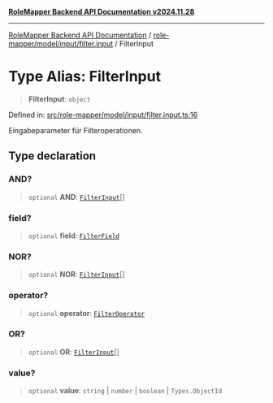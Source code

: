 [**RoleMapper Backend API Documentation v2024.11.28**](../../../../../README.md)

***

[RoleMapper Backend API Documentation](../../../../../modules.md) / [role-mapper/model/input/filter.input](../README.md) / FilterInput

# Type Alias: FilterInput

> **FilterInput**: `object`

Defined in: [src/role-mapper/model/input/filter.input.ts:16](https://github.com/FlowCraft-AG/RoleMapper/blob/ac5d66f12f967d3e6cc401aba4d232c3d8d25cca/backend/src/role-mapper/model/input/filter.input.ts#L16)

Eingabeparameter für Filteroperationen.

## Type declaration

### AND?

> `optional` **AND**: [`FilterInput`](FilterInput.md)[]

### field?

> `optional` **field**: [`FilterField`](../../../types/filter.type/type-aliases/FilterField.md)

### NOR?

> `optional` **NOR**: [`FilterInput`](FilterInput.md)[]

### operator?

> `optional` **operator**: [`FilterOperator`](../../../types/filter.type/type-aliases/FilterOperator.md)

### OR?

> `optional` **OR**: [`FilterInput`](FilterInput.md)[]

### value?

> `optional` **value**: `string` \| `number` \| `boolean` \| `Types.ObjectId`
